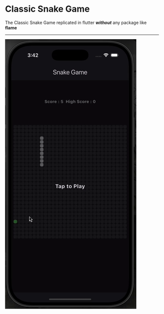 # Classic Snake Game

The Classic Snake Game replicated in flutter ***without*** any package like **flame**

<!-- [Check out the Android App](https://www.google.com) -->

<!-- !To be hosted -->
<!-- [Check out the Web App](https://www.google.com) -->

---

![Image 2](media/screen-record.gif)
